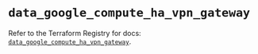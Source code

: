 # `data_google_compute_ha_vpn_gateway`

Refer to the Terraform Registry for docs: [`data_google_compute_ha_vpn_gateway`](https://registry.terraform.io/providers/hashicorp/google/6.11.2/docs/data-sources/compute_ha_vpn_gateway).
